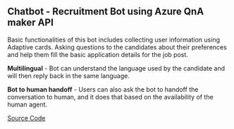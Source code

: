 ## Chatbot - Recruitment Bot using Azure QnA maker API
Basic functionalities of this bot includes collecting user information using Adaptive cards. Asking questions to the candidates about their preferences and help them fill the basic application details for the job post.

**Multilingual** - Bot can understand the language used by the candidate and will then reply back in the same language.

**Bot to human handoff** - Users can also ask the bot to handoff the conversation to human, and it does that based on the availability of the human agent.

[Source Code](https://github.com/tyagit/recruitmentbot)

